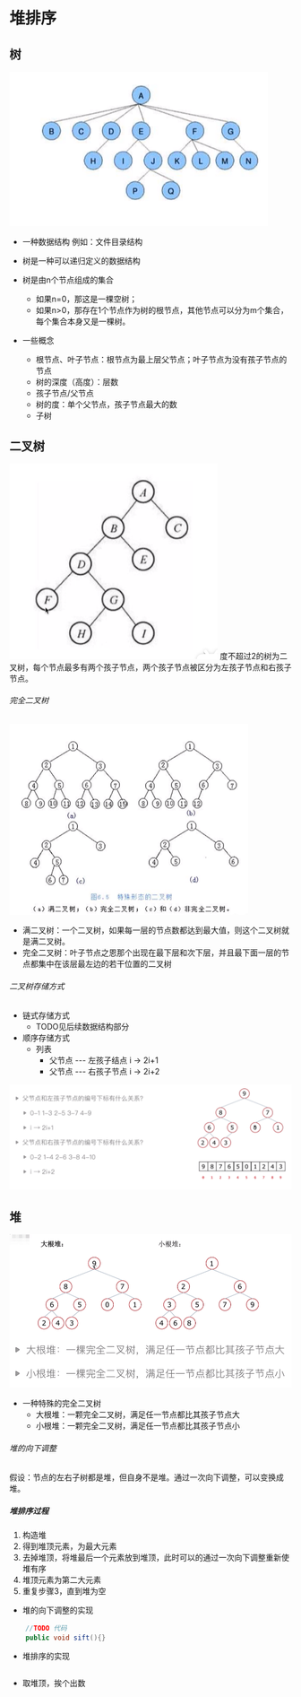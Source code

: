 # 堆排序

## 树 
![img](../Res/tree.png)
- 一种数据结构 例如：文件目录结构
- 树是一种可以递归定义的数据结构
- 树是由n个节点组成的集合
    - 如果n=0，那这是一棵空树；
    - 如果n>0，那存在1个节点作为树的根节点，其他节点可以分为m个集合，每个集合本身又是一棵树。

- 一些概念
    - 根节点、叶子节点：根节点为最上层父节点；叶子节点为没有孩子节点的节点
    - 树的深度（高度）：层数
    - 孩子节点/父节点
    - 树的度：单个父节点，孩子节点最大的数
    - 子树


## 二叉树
![img](../Res/binary_tree.png)
度不超过2的树为二叉树，每个节点最多有两个孩子节点，两个孩子节点被区分为左孩子节点和右孩子节点。

###### 完全二叉树
![img](../Res/special_binary_tree.png)
- 满二叉树：一个二叉树，如果每一层的节点数都达到最大值，则这个二叉树就是满二叉树。
- 完全二叉树：叶子节点之恩那个出现在最下层和次下层，并且最下面一层的节点都集中在该层最左边的若干位置的二叉树

###### 二叉树存储方式
- 链式存储方式
    - TODO见后续数据结构部分
- 顺序存储方式
    - 列表
        - 父节点 --- 左孩子结点
        i -> 2i+1
        - 父节点 --- 右孩子节点
        i -> 2i+2

![img](../Res/binary_tree_to_arry.png)


## 堆
![img](../Res/heap_type.png)
- 一种特殊的完全二叉树
    - 大根堆：一颗完全二叉树，满足任一节点都比其孩子节点大
    - 小根堆：一颗完全二叉树，满足任一节点都比其孩子节点小

###### 堆的向下调整
假设：节点的左右子树都是堆，但自身不是堆。通过一次向下调整，可以变换成堆。

##### 堆排序过程
1. 构造堆
2. 得到堆顶元素，为最大元素
3. 去掉堆顶，将堆最后一个元素放到堆顶，此时可以的通过一次向下调整重新使堆有序
4. 堆顶元素为第二大元素
5. 重复步骤3，直到堆为空

- 堆的向下调整的实现
```java
    //TODO 代码
    public void sift(){}
```

- 堆排序的实现
```java

```

- 取堆顶，挨个出数
```java

```
